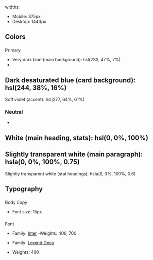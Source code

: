 widths:

- Mobile: 375px
- Desktop: 1440px
## Colors

### 
Primary

- Very dark blue (main background): hsl(233, 47%, 7%)
- 
Dark desaturated blue (card background): hsl(244, 38%, 16%)
- 
Soft violet (accent): hsl(277, 64%, 61%)

### Neutral

- 
White (main heading, stats): hsl(0, 0%, 100%)
- 
Slightly transparent white (main paragraph): hsla(0, 0%, 100%, 0.75)
- 
Slightly transparent white (stat headings): hsla(0, 0%, 100%, 0.6)


## Typography

### 
Body Copy

- Font size: 15px

### 
Font

- Family: [Inter](https://fonts.google.com/specimen/Inter)
-Weights: 400, 700


- Family: [Lexend Deca](https://fonts.google.com/specimen/Lexend+Deca)
- Weights: 400
